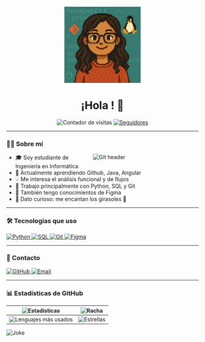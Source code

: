 <p align="center">
  <img width="200" src="https://raw.githubusercontent.com/lgsosa/lgsosa/main/pixel_art_profile_under_1MB.png" alt="Avatar de perfil">
</p>

<h1 align="center"> ¡Hola <Desarrolladores />! 👋 </h1>

<p align="center">
  <img src="https://visitor-badge.glitch.me/badge?page_id=lgsosa.lgsosa" alt="Contador de visitas">
  <a href="https://github.com/lgsosa">
    <img src="https://img.shields.io/github/followers/lgsosa?label=Seguir&style=social" alt="Seguidores">
  </a>
</p>

---

### 🙋‍♀️ Sobre mí

<img align="right" width="55%" alt="Git header" src="https://raw.githubusercontent.com/onimur/.github/master/.resources/git-header.svg" />

- 🎓 Soy estudiante de Ingeniería en Informática
- 🌱 Actualmente aprendiendo Github, Java, Angular
- 💡 Me interesa el análisis funcional y de flujos
- 🐍 Trabajo principalmente con Python, SQL y Git
- 🎨 También tengo conocimientos de Figma
- 🌻 Dato curioso: me encantan los girasoles 🌻

---

### 🛠 Tecnologías que uso

<a href="https://github.com/lgsosa?tab=repositories&q=&type=&language=python">
  <img width="32px" src="https://raw.githubusercontent.com/rahulbanerjee26/githubAboutMeGenerator/main/icons/python.svg" alt="Python">
</a>
<a href="#">
  <img width="32px" src="https://raw.githubusercontent.com/rahulbanerjee26/githubAboutMeGenerator/main/icons/sqlite.svg" alt="SQL">
</a>
<a href="#">
  <img width="32px" src="https://raw.githubusercontent.com/rahulbanerjee26/githubAboutMeGenerator/main/icons/git.svg" alt="Git">
</a>
<a href="#">
  <img width="32px" src="https://raw.githubusercontent.com/rahulbanerjee26/githubAboutMeGenerator/main/icons/figma.svg" alt="Figma">
</a>

---

### 🔗 Contacto

<a href="https://github.com/lgsosa">
  <img width="32px" src="https://raw.githubusercontent.com/rahulbanerjee26/githubAboutMeGenerator/main/icons/github.svg" alt="GitHub">
</a>
<a href="mailto:lucianagsosa03@gmail.com">
  <img width="32px" src="https://raw.githubusercontent.com/rahulbanerjee26/githubAboutMeGenerator/main/icons/email.svg" alt="Email">
</a>

---

### 📊 Estadísticas de GitHub

| ![Estadísticas](https://github-readme-stats.vercel.app/api?username=lgsosa&show_icons=true&theme=tokyonight) | ![Racha](https://github-readme-streak-stats.herokuapp.com/?user=lgsosa&theme=tokyonight) |
|---|---|
| ![Lenguajes más usados](https://github-readme-stats.vercel.app/api/top-langs/?username=lgsosa&layout=compact&theme=tokyonight) | ![Estrellas](https://github-readme-stats.vercel.app/api?username=lgsosa&show_icons=true&hide_rank=true&theme=tokyonight) |

![Joke](https://readme-jokes.vercel.app/api?lang=es&theme=tokyonight)

